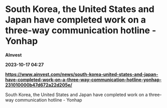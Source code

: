 # South Korea, the United States and Japan have completed work on a three-way communication hotline - Yonhap
**AInvest**

**2023-10-17 04:27**

**https://www.ainvest.com/news/south-korea-united-states-and-japan-have-completed-work-on-a-three-way-communication-hotline-yonhap-231010000b47d672a22d205e/**

South Korea, the United States and Japan have completed work on a three-way communication hotline - Yonhap